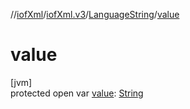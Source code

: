 //[iofXml](../../../index.md)/[iofXml.v3](../index.md)/[LanguageString](index.md)/[value](value.md)

# value

[jvm]\
protected open var [value](value.md): [String](https://docs.oracle.com/javase/8/docs/api/java/lang/String.html)
